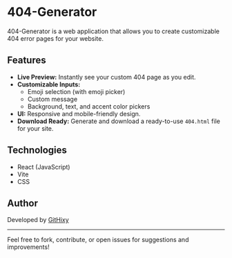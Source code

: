 # 404-Generator

404-Generator is a web application that allows you to create customizable 404 error pages for your website.

## Features
- **Live Preview:** Instantly see your custom 404 page as you edit.
- **Customizable Inputs:**
  - Emoji selection (with emoji picker)
  - Custom message
  - Background, text, and accent color pickers
- **UI:** Responsive and mobile-friendly design.
- **Download Ready:** Generate and download a ready-to-use `404.html` file for your site.

## Technologies
- React (JavaScript)
- Vite
- CSS 

## Author
Developed by [GitHixy](https://github.com/GitHixy)

---
Feel free to fork, contribute, or open issues for suggestions and improvements!
